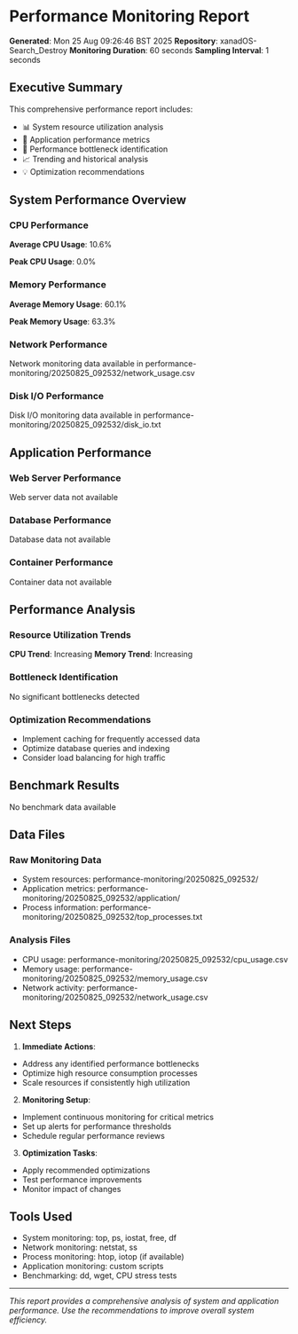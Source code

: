 # Performance Monitoring Report

**Generated**: Mon 25 Aug 09:26:46 BST 2025
**Repository**: xanadOS-Search_Destroy
**Monitoring Duration**: 60 seconds
**Sampling Interval**: 1 seconds

## Executive Summary

This comprehensive performance report includes:

- 📊 System resource utilization analysis
- 🚀 Application performance metrics
- 🔧 Performance bottleneck identification
- 📈 Trending and historical analysis
- 💡 Optimization recommendations

## System Performance Overview

### CPU Performance

**Average CPU Usage**: 10.6%

**Peak CPU Usage**: 0.0%

### Memory Performance

**Average Memory Usage**: 60.1%

**Peak Memory Usage**: 63.3%

### Network Performance

Network monitoring data available in performance-monitoring/20250825_092532/network_usage.csv

### Disk I/O Performance

Disk I/O monitoring data available in performance-monitoring/20250825_092532/disk_io.txt

## Application Performance

### Web Server Performance

Web server data not available

### Database Performance

Database data not available

### Container Performance

Container data not available

## Performance Analysis

### Resource Utilization Trends

**CPU Trend**: Increasing
**Memory Trend**: Increasing

### Bottleneck Identification

No significant bottlenecks detected

### Optimization Recommendations

- Implement caching for frequently accessed data
- Optimize database queries and indexing
- Consider load balancing for high traffic

## Benchmark Results

No benchmark data available

## Data Files

### Raw Monitoring Data

- System resources: performance-monitoring/20250825_092532/
- Application metrics: performance-monitoring/20250825_092532/application/
- Process information: performance-monitoring/20250825_092532/top_processes.txt

### Analysis Files

- CPU usage: performance-monitoring/20250825_092532/cpu_usage.csv
- Memory usage: performance-monitoring/20250825_092532/memory_usage.csv
- Network activity: performance-monitoring/20250825_092532/network_usage.csv

## Next Steps

1. **Immediate Actions**:
- Address any identified performance bottlenecks
- Optimize high resource consumption processes
- Scale resources if consistently high utilization
2. **Monitoring Setup**:
- Implement continuous monitoring for critical metrics
- Set up alerts for performance thresholds
- Schedule regular performance reviews
3. **Optimization Tasks**:
- Apply recommended optimizations
- Test performance improvements
- Monitor impact of changes

## Tools Used

- System monitoring: top, ps, iostat, free, df
- Network monitoring: netstat, ss
- Process monitoring: htop, iotop (if available)
- Application monitoring: custom scripts
- Benchmarking: dd, wget, CPU stress tests

---

_This report provides a comprehensive analysis of system and application performance.
Use the recommendations to improve overall system efficiency._
